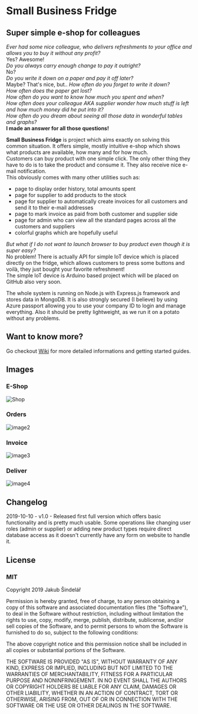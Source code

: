 # Small Business Fridge

## Super simple e-shop for colleagues

*Ever had some nice colleague, who delivers refreshments to your office and allows you to buy it without any profit?*  
Yes? Awesome!  
*Do you always carry enough change to pay it outright?*  
No?  
*Do you write it down on a paper and pay it off later?*  
Maybe? That's nice, but.. 
*How often do you forget to write it down?*  
*How often does the paper get lost?*  
*How often do you want to know how much you spent and when?*  
*How often does your colleague AKA supplier wonder how much stuff is left and how much money did he put into it?*  
*How often do you dream about seeing all those data in wonderful tables and graphs?*  
**I made an answer for all those questions!**

**Small Business Fridge** is project which aims exactly on solving this common situation. It offers simple, mostly intuitive e-shop which shows what products are available, how many and for how much.  
Customers can buy product with one simple click. The only other thing they have to do is to take the product and consume it. They also receive nice e-mail notification.  
This obviously comes with many other utilities such as:

 - page to display order history, total amounts spent
 - page for supplier to add products to the stock
 - page for supplier to automatically create invoices for all customers and send it to their e-mail addresses
 - page to mark invoice as paid from both customer and supplier side
 - page for admin who can view all the standard pages across all the customers and suppliers
 - colorful graphs which are hopefully useful

*But what if I do not want to launch browser to buy product even though it is super easy?*  
No problem! There is actually API for simple IoT device which is placed directly on the fridge, which allows customers to press some buttons and voilà, they just bought your favorite refreshment!  
The simple IoT device is Arduino based project which will be placed on GitHub also very soon.

The whole system is running on Node.js with Express.js framework and stores data in MongoDB. It is also strongly secured (I believe) by using Azure passport allowing you to use your company ID to login and manage everything. Also it should be pretty lightweight, as we run it on a potato without any problems.

## Want to know more?

Go checkout [Wiki](https://github.com/houby-studio/small-bussiness-fridge/wiki) for more detailed informations and getting started guides.

## Images

### E-Shop
![Shop](https://raw.githubusercontent.com/wiki/houby-studio/small-bussiness-fridge/images/sbf_shop.png)  
### Orders
![image2](https://raw.githubusercontent.com/wiki/houby-studio/small-bussiness-fridge/images/sbf_orders.png)  
### Invoice
![image3](https://raw.githubusercontent.com/wiki/houby-studio/small-bussiness-fridge/images/sbf_invoice.png)  
### Deliver
![image4](https://raw.githubusercontent.com/wiki/houby-studio/small-bussiness-fridge/images/sbf_deliver.png)  

## Changelog

2019-10-10 - v1.0 - Released first full version which offers basic functionality and is pretty much usable. Some operations like changing user roles (admin or supplier) or adding new product types require direct database access as it doesn't currently have any form on website to handle it.

## License

### MIT

Copyright 2019 Jakub Šindelář

Permission is hereby granted, free of charge, to any person obtaining a copy of this software and associated documentation files (the "Software"), to deal in the Software without restriction, including without limitation the rights to use, copy, modify, merge, publish, distribute, sublicense, and/or sell copies of the Software, and to permit persons to whom the Software is furnished to do so, subject to the following conditions:

The above copyright notice and this permission notice shall be included in all copies or substantial portions of the Software.

THE SOFTWARE IS PROVIDED "AS IS", WITHOUT WARRANTY OF ANY KIND, EXPRESS OR IMPLIED, INCLUDING BUT NOT LIMITED TO THE WARRANTIES OF MERCHANTABILITY, FITNESS FOR A PARTICULAR PURPOSE AND NONINFRINGEMENT. IN NO EVENT SHALL THE AUTHORS OR COPYRIGHT HOLDERS BE LIABLE FOR ANY CLAIM, DAMAGES OR OTHER LIABILITY, WHETHER IN AN ACTION OF CONTRACT, TORT OR OTHERWISE, ARISING FROM, OUT OF OR IN CONNECTION WITH THE SOFTWARE OR THE USE OR OTHER DEALINGS IN THE SOFTWARE.
